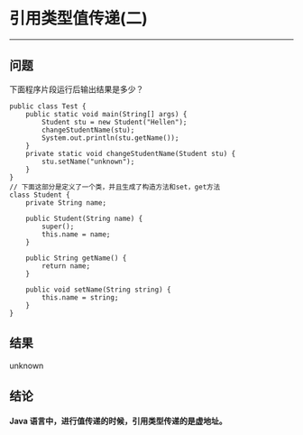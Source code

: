 # 引用类型值传递(二)
---
## 问题
下面程序片段运行后输出结果是多少？
```
public class Test {
	public static void main(String[] args) {
		Student stu = new Student("Hellen");
		changeStudentName(stu);
		System.out.println(stu.getName());
	}
	private static void changeStudentName(Student stu) {
		stu.setName("unknown");
	}
}
// 下面这部分是定义了一个类，并且生成了构造方法和set，get方法
class Student {
	private String name;

	public Student(String name) {
		super();
		this.name = name;
	}

	public String getName() {
		return name;
	}

	public void setName(String string) {
		this.name = string;
	}
}
```
## 结果
unknown
## 结论
#### Java 语言中，进行值传递的时候，引用类型传递的是虚地址。